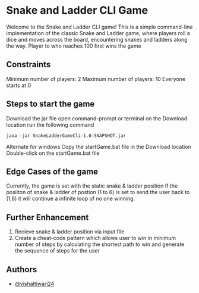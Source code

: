 # Snake and Ladder CLI Game

Welcome to the Snake and Ladder CLI game!
This is a simple command-line implementation of the classic Snake and Ladder game,
where players roll a dice and moves across the board, encountering snakes and ladders along the way.
Player to who reaches 100 first wins the game
## Constraints
Minimum number of players: 2
Maximum number of players: 10
Everyone starts at 0

## Steps to start the game
Download the jar file
open command-prompt or terminal on the Download location
run the following command

```java -jar SnakeLadderGameCli-1.0-SNAPSHOT.jar```

Alternate for windows
Copy the startGame.bat file in the Download location
Double-click on the startGame.bat file

## Edge Cases of the game
Currently, the game is set with the static snake & ladder position
If the  posiiton of snake & ladder of postion (1 to 6) is set to send the user back to (1,6) it will continue a infinite loop of no one winning.
## Further Enhancement
1. Recieve snake & ladder position via input file
2. Create a cheat-code pattern which allows user to win in minimum number of steps by calculating the shortest path to win and generate the sequence of steps for the user
## Authors

- [@vishaltiwari24](https://github.com/vishaltiwari24)

